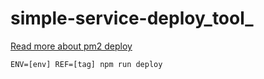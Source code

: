 # simple-service-deploy_tool_

[Read more about pm2 deploy](http://pm2.keymetrics.io/docs/usage/deployment/)

```
ENV=[env] REF=[tag] npm run deploy
```
